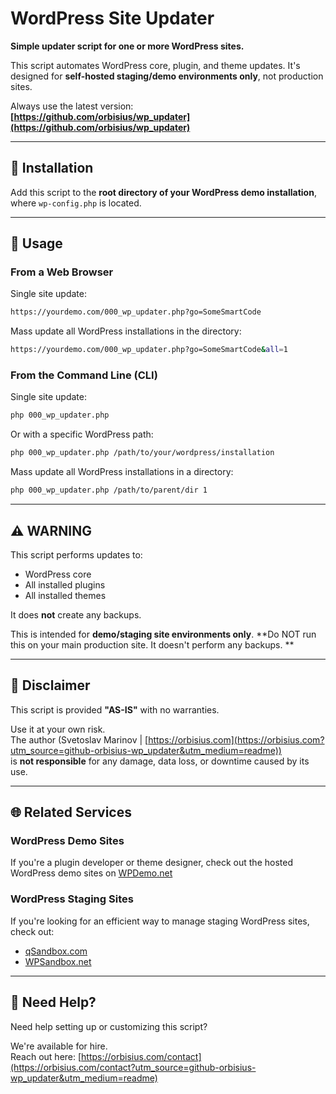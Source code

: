 # WordPress Site Updater

**Simple updater script for one or more WordPress sites.**

This script automates WordPress core, plugin, and theme updates. It's designed for **self-hosted staging/demo environments only**, not production sites.

Always use the latest version:  
**[https://github.com/orbisius/wp_updater](https://github.com/orbisius/wp_updater)**

---

## 📂 Installation

Add this script to the **root directory of your WordPress demo installation**, where `wp-config.php` is located.

---

## 🚀 Usage

### From a Web Browser

Single site update:
```bash
https://yourdemo.com/000_wp_updater.php?go=SomeSmartCode
```

Mass update all WordPress installations in the directory:
```bash
https://yourdemo.com/000_wp_updater.php?go=SomeSmartCode&all=1
```

### From the Command Line (CLI)

Single site update:
```bash
php 000_wp_updater.php
```

Or with a specific WordPress path:
```bash
php 000_wp_updater.php /path/to/your/wordpress/installation
```

Mass update all WordPress installations in a directory:
```bash
php 000_wp_updater.php /path/to/parent/dir 1
```

---

## ⚠️ WARNING

This script performs updates to:
- WordPress core
- All installed plugins
- All installed themes

It does **not** create any backups.

This is intended for **demo/staging site environments only**.
**Do NOT run this on your main production site. It doesn't perform any backups. **  


---

## 🛑 Disclaimer

This script is provided **"AS-IS"** with no warranties.

Use it at your own risk.  
The author (Svetoslav Marinov | [https://orbisius.com](https://orbisius.com?utm_source=github-orbisius-wp_updater&utm_medium=readme))  
is **not responsible** for any damage, data loss, or downtime caused by its use.

---

## 🌐 Related Services

### WordPress Demo Sites
If you're a plugin developer or theme designer, check out the hosted WordPress demo sites on [WPDemo.net](https://wpdemo.net?utm_source=github-orbisius-wp_updater&utm_medium=readme)

### WordPress Staging Sites
If you're looking for an efficient way to manage staging WordPress sites, check out:
- [qSandbox.com](https://qsandbox.com?utm_source=github-orbisius-wp_updater&utm_medium=readme)
- [WPSandbox.net](https://wpsandbox.net?utm_source=github-orbisius-wp_updater&utm_medium=readme)

---

## 🤝 Need Help?

Need help setting up or customizing this script?

We're available for hire.  
Reach out here: [https://orbisius.com/contact](https://orbisius.com/contact?utm_source=github-orbisius-wp_updater&utm_medium=readme)

